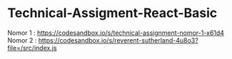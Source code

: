 # Technical-Assigment-React-Basic
Nomor 1 :
https://codesandbox.io/s/technical-assignment-nomor-1-x61d4
Nomor 2 :
https://codesandbox.io/s/reverent-sutherland-4u8o3?file=/src/index.js
